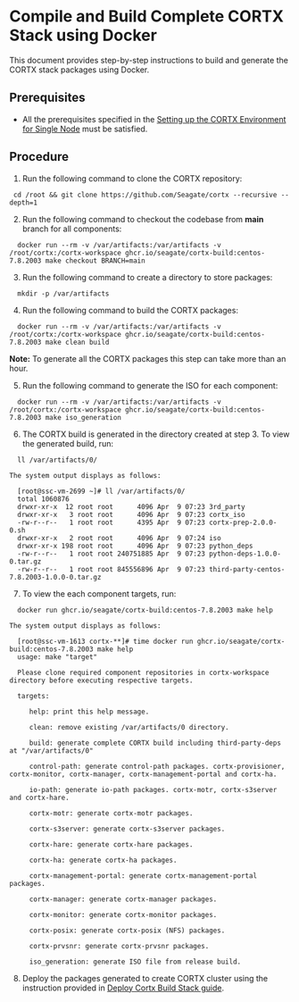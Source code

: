 
# Compile and Build Complete CORTX Stack using Docker

This document provides step-by-step instructions to build and generate the CORTX stack packages using Docker.

## Prerequisites

- All the prerequisites specified in the [Setting up the CORTX Environment for Single Node](Setting-up-the-CORTX-Environment-for-Single-Node) must be satisfied.

## Procedure

1. Run the following command to clone the CORTX repository:

```
 cd /root && git clone https://github.com/Seagate/cortx --recursive --depth=1
```

2. Run the following command to checkout the codebase from **main** branch for all components:

```
  docker run --rm -v /var/artifacts:/var/artifacts -v /root/cortx:/cortx-workspace ghcr.io/seagate/cortx-build:centos-7.8.2003 make checkout BRANCH=main
```

3. Run the following command to create a directory to store packages:

```
  mkdir -p /var/artifacts
```

4. Run the following command to build the CORTX packages:

```
  docker run --rm -v /var/artifacts:/var/artifacts -v /root/cortx:/cortx-workspace ghcr.io/seagate/cortx-build:centos-7.8.2003 make clean build
```

   **Note:** To generate all the CORTX packages this step can take more than an hour.

5. Run the following command to generate the ISO for each component:

```
  docker run --rm -v /var/artifacts:/var/artifacts -v /root/cortx:/cortx-workspace ghcr.io/seagate/cortx-build:centos-7.8.2003 make iso_generation
```

6. The CORTX build is generated in the directory created at step 3. To view the generated build, run:

```
  ll /var/artifacts/0/ 
```

    The system output displays as follows:

``` 
  [root@ssc-vm-2699 ~]# ll /var/artifacts/0/
  total 1060876
  drwxr-xr-x  12 root root      4096 Apr  9 07:23 3rd_party
  drwxr-xr-x   3 root root      4096 Apr  9 07:23 cortx_iso
  -rw-r--r--   1 root root      4395 Apr  9 07:23 cortx-prep-2.0.0-0.sh
  drwxr-xr-x   2 root root      4096 Apr  9 07:24 iso
  drwxr-xr-x 198 root root      4096 Apr  9 07:23 python_deps
  -rw-r--r--   1 root root 240751885 Apr  9 07:23 python-deps-1.0.0-0.tar.gz
  -rw-r--r--   1 root root 845556896 Apr  9 07:23 third-party-centos-7.8.2003-1.0.0-0.tar.gz
```

7. To view the each component targets, run:

```
  docker run ghcr.io/seagate/cortx-build:centos-7.8.2003 make help 
```


    The system output displays as follows:


```
  [root@ssc-vm-1613 cortx-**]# time docker run ghcr.io/seagate/cortx-build:centos-7.8.2003 make help
  usage: make "target"

  Please clone required component repositories in cortx-workspace directory before executing respective targets.

  targets:

     help: print this help message.

     clean: remove existing /var/artifacts/0 directory.

     build: generate complete CORTX build including third-party-deps at "/var/artifacts/0"

     control-path: generate control-path packages. cortx-provisioner, cortx-monitor, cortx-manager, cortx-management-portal and cortx-ha.

     io-path: generate io-path packages. cortx-motr, cortx-s3server and cortx-hare.

     cortx-motr: generate cortx-motr packages.

     cortx-s3server: generate cortx-s3server packages.

     cortx-hare: generate cortx-hare packages.

     cortx-ha: generate cortx-ha packages.

     cortx-management-portal: generate cortx-management-portal packages.

     cortx-manager: generate cortx-manager packages.

     cortx-monitor: generate cortx-monitor packages.

     cortx-posix: generate cortx-posix (NFS) packages.

     cortx-prvsnr: generate cortx-prvsnr packages.

     iso_generation: generate ISO file from release build.
```

8. Deploy the packages generated to create CORTX cluster using the instruction provided in [Deploy Cortx Build Stack guide](https://github.com/Seagate/cortx/blob/main/doc/ProvisionReleaseBuild.md).

